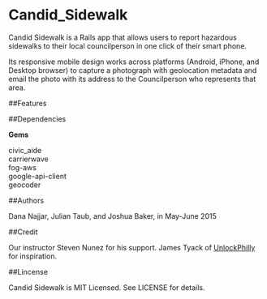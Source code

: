 # Candid_Sidewalk

Candid Sidewalk is a Rails app that allows users to report hazardous sidewalks to their local councilperson in one click of their smart phone.  

Its responsive mobile design works across platforms (Android, iPhone, and Desktop browser) to capture a photograph with geolocation metadata and email the photo with its address to the Councilperson who represents that area.  

##Features

##Dependencies

**Gems**  
  
civic_aide  
carrierwave  
fog-aws  
google-api-client  
geocoder  

##Authors

Dana Najjar, Julian Taub, and Joshua Baker, in May-June 2015  

##Credit

Our instructor Steven Nunez for his support. James Tyack of [UnlockPhilly](http://www.unlockphilly.com/) for inspiration.

##Lincense

Candid Sidewalk is MIT Licensed. See LICENSE for details.  
